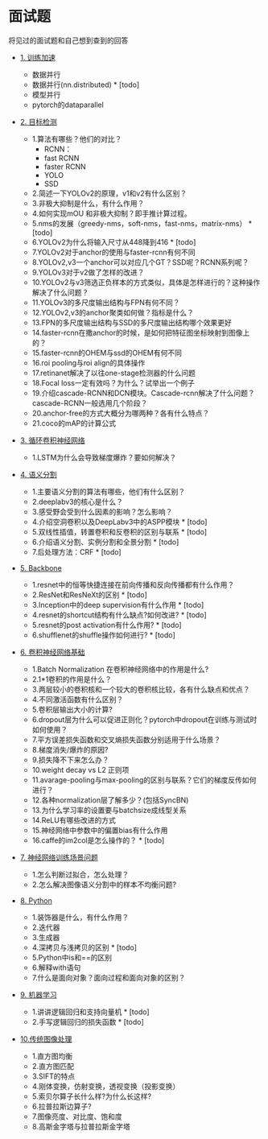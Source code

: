 # 面试题
将见过的面试题和自己想到查到的回答

* [1. 训练加速](#1.训练加速)
    * 数据并行
    * 数据并行(nn.distributed) \* [todo]
    * 模型并行
    * pytorch的dataparallel

* [2. 目标检测](#2.目标检测) 
    * 1.算法有哪些？他们的对比？
        * RCNN：
        * fast RCNN
        * faster RCNN
        * YOLO
        * SSD
    * 2.简述一下YOLOv2的原理，v1和v2有什么区别？
    * 3.非极大抑制是什么，有什么作用？
    * 4.如何实现mOU 和非极大抑制？即手推计算过程。
    * 5.nms的发展（greedy-nms，soft-nms，fast-nms，matrix-nms） \* [todo]
    * 6.YOLOv2为什么将输入尺寸从448降到416 \* [todo]
    * 7.YOLOv2对于anchor的使用与faster-rcnn有何不同
    * 8.YOLOv2,v3一个anchor可以对应几个GT？SSD呢？RCNN系列呢？
    * 9.YOLOv3对于v2做了怎样的改进？
    * 10.YOLOv2与v3筛选正负样本的方式类似，具体是怎样进行的？这种操作解决了什么问题？
    * 11.YOLOv3的多尺度输出结构与FPN有何不同？
    * 12.YOLOv2,v3的anchor聚类如何做？指标是什么？
    * 13.FPN的多尺度输出结构与SSD的多尺度输出结构哪个效果更好
    * 14.faster-rcnn在撒anchor的时候，是如何把特征图坐标映射到图像上的？
    * 15.faster-rcnn的OHEM与ssd的OHEM有何不同
    * 16.roi pooling与roi align的具体操作
    * 17.retinanet解决了以往one-stage检测器的什么问题
    * 18.Focal loss一定有效吗？为什么？试举出一个例子
    * 19.介绍cascade-RCNN和DCN模块。Cascade-rcnn解决了什么问题？cascade-RCNN一般选用几个阶段？
    * 20.anchor-free的方式大概分为哪两种？各有什么特点？
    * 21.coco的mAP的计算公式

* [3. 循环卷积神经网络](#3.循环卷积神经网络) 
    * 1.LSTM为什么会导致梯度爆炸？要如何解决？

* [4. 语义分割](#4.语义分割) 
    * 1.主要语义分割的算法有哪些，他们有什么区别？
    * 2.deeplabv3的核心是什么？
    * 3.感受野会受到什么因素的影响？怎么影响？
    * 4.介绍空洞卷积以及DeepLabv3中的ASPP模块 \* [todo]
    * 5.双线性插值，转置卷积和反卷积的区别与联系 \* [todo]
    * 6.介绍语义分割、实例分割和全景分割 \* [todo]
    * 7.后处理方法：CRF \* [todo]

* [5. Backbone](#5.Backbone) 
    * 1.resnet中的恒等快捷连接在前向传播和反向传播都有什么作用？
    * 2.ResNet和ResNeXt的区别 \* [todo]
    * 3.Inception中的deep supervision有什么作用 \* [todo]  
    * 4.resnet的shortcut结构有什么缺点?如何改进? \* [todo]    
    * 5.resnet的post activation有什么作用? \* [todo]  
    * 6.shufflenet的shuffle操作如何进行? \* [todo]  

* [6. 卷积神经网络基础](#6.卷积神经网络基础)
    * 1.Batch Normalization 在卷积神经网络中的作用是什么?
    * 2.1*1卷积的作用是什么？
    * 3.两层较小的卷积核和一个较大的卷积核比较，各有什么缺点和优点？
    * 4.不同激活函数有什么区别？
    * 5.卷积层输出大小的计算?
    * 6.dropout层为什么可以促进正则化？pytorch中dropout在训练与测试时如何使用？
    * 7.平方误差损失函数和交叉熵损失函数分别适用于什么场景？
    * 8.梯度消失/爆炸的原因?
    * 9.损失降不下来怎么办？
    * 10.weight decay vs L2 正则项
    * 11.avarage-pooling与max-pooling的区别与联系？它们的梯度反传如何进行？
    * 12.各种normalization层了解多少？(包括SyncBN)
    * 13.为什么学习率的设置要与batchsize成线型关系
    * 14.ReLU有哪些改进的方式
    * 15.神经网络中参数中的偏置bias有什么作用
    * 16.caffe的im2col是怎么操作的？ \* [todo]

* [7. 神经网络训练场景问题](#7.神经网络训练场景问题)
    * 1.怎么判断过拟合，怎么处理？
    * 2.怎么解决图像语义分割中的样本不均衡问题?

* [8. Python](#8.Python)
    * 1.装饰器是什么，有什么作用？
    * 2.迭代器
    * 3.生成器
    * 4.深拷贝与浅拷贝的区别 \* [todo]
    * 5.Python中is和==的区别
    * 6.解释with语句
    * 7.什么是面向对象？面向过程和面向对象的区别？
* [9. 机器学习](#9.机器学习)
    * 1.讲讲逻辑回归和支持向量机 \* [todo]
    * 2.手写逻辑回归的损失函数 \* [todo]
* [10.传统图像处理](#10.传统图像处理)
    * 1.直方图均衡  
    * 2.直方图匹配  
    * 3.SIFT的特点  
    * 4.刚体变换，仿射变换，透视变换（投影变换）  
    * 5.索贝尔算子长什么样?为什么长这样?
    * 6.拉普拉斯边算子?  
    * 7.图像亮度、对比度、饱和度 
    * 8.高斯金字塔与拉普拉斯金字塔